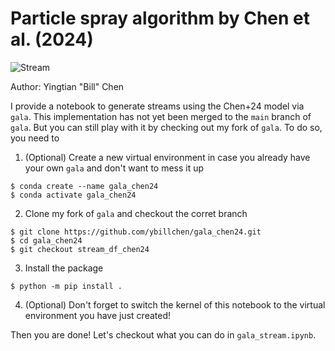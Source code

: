 # Particle spray algorithm by Chen et al. (2024)

![Stream](data/movie.gif)

Author: Yingtian "Bill" Chen

I provide a notebook to generate streams using the Chen+24 model via `gala`. This implementation has not yet been merged to the `main` branch of `gala`. But you can still play with it by checking out my fork of `gala`. To do so, you need to

1. (Optional) Create a new virtual environment in case you already have your own `gala` and don't want to mess it up
```
$ conda create --name gala_chen24
$ conda activate gala_chen24
```

2. Clone my fork of `gala` and checkout the corret branch
```
$ git clone https://github.com/ybillchen/gala_chen24.git
$ cd gala_chen24
$ git checkout stream_df_chen24
```

3. Install the package
```
$ python -m pip install .
```

4. (Optional) Don't forget to switch the kernel of this notebook to the virtual environment you have just created!

Then you are done! Let's checkout what you can do in `gala_stream.ipynb`.
